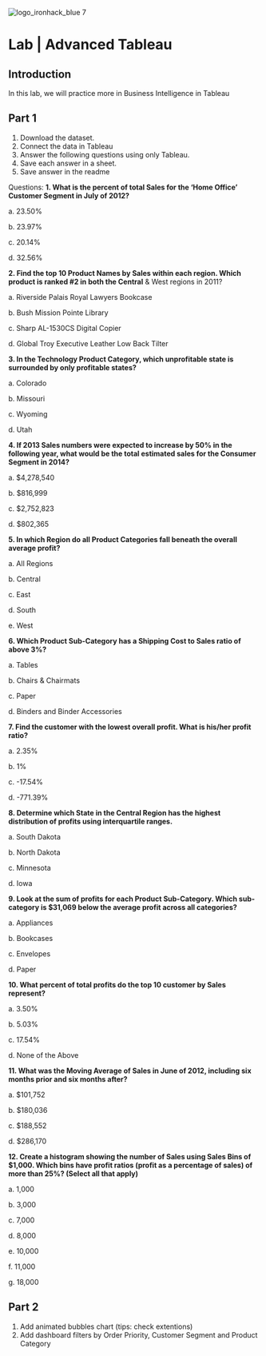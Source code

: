 ![logo_ironhack_blue 7](https://user-images.githubusercontent.com/23629340/40541063-a07a0a8a-601a-11e8-91b5-2f13e4e6b441.png)

# Lab | Advanced Tableau

## Introduction

In this lab, we will practice more in Business Intelligence in Tableau



## Part 1

1. Download the dataset.
2. Connect the data in Tableau
3. Answer the following questions using only Tableau. 
4. Save each answer in a sheet. 
5. Save answer in the readme

Questions:
**1. What is the percent of total Sales for the ‘Home Office’ Customer Segment in July of 2012?**

a. 23.50%

b. 23.97%

c. 20.14%

d. 32.56%

**2. Find the top 10 Product Names by Sales within each region. Which product is ranked #2 in both the Central**
& West regions in 2011?

a. Riverside Palais Royal Lawyers Bookcase

b. Bush Mission Pointe Library

c. Sharp AL-1530CS Digital Copier

d. Global Troy Executive Leather Low Back Tilter

**3. In the Technology Product Category, which unprofitable state is surrounded by only profitable states?**

a. Colorado

b. Missouri

c. Wyoming

d. Utah

**4. If 2013 Sales numbers were expected to increase by 50% in the following year, what would be the total
estimated sales for the Consumer Segment in 2014?**

a. $4,278,540

b. $816,999

c. $2,752,823

d. $802,365

**5. In which Region do all Product Categories fall beneath the overall average profit?**

a. All Regions

b. Central

c. East

d. South

e. West

**6. Which Product Sub-Category has a Shipping Cost to Sales ratio of above 3%?**

a. Tables

b. Chairs & Chairmats

c. Paper

d. Binders and Binder Accessories

**7. Find the customer with the lowest overall profit. What is his/her profit ratio?**

a. 2.35%

b. 1%

c. -17.54%

d. -771.39%

**8. Determine which State in the Central Region has the highest distribution of profits using interquartile
ranges.**

a. South Dakota

b. North Dakota

c. Minnesota

d. Iowa

**9. Look at the sum of profits for each Product Sub-Category. Which sub-category is $31,069 below the
average profit across all categories?**

a. Appliances

b. Bookcases

c. Envelopes

d. Paper

**10. What percent of total profits do the top 10 customer by Sales represent?**

a. 3.50%

b. 5.03%

c. 17.54%

d. None of the Above

**11. What was the Moving Average of Sales in June of 2012, including six months prior and six months after?**

a. $101,752

b. $180,036

c. $188,552

d. $286,170

**12. Create a histogram showing the number of Sales using Sales Bins of $1,000. Which bins have profit ratios
(profit as a percentage of sales) of more than 25%? (Select all that apply)**

a. 1,000

b. 3,000

c. 7,000

d. 8,000

e. 10,000

f. 11,000

g. 18,000


## Part 2
1. Add animated bubbles chart (tips: check extentions)
2. Add dashboard filters by Order Priority, Customer Segment and Product Category
